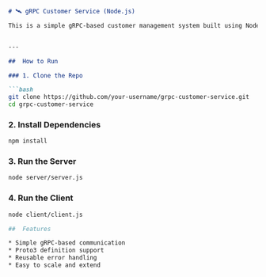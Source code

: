 ```markdown
# 🛰️ gRPC Customer Service (Node.js)

This is a simple gRPC-based customer management system built using Node.js. It includes both server and client implementations.


---

##  How to Run

### 1. Clone the Repo

```bash
git clone https://github.com/your-username/grpc-customer-service.git
cd grpc-customer-service
````

### 2. Install Dependencies

```bash
npm install
```


### 3. Run the Server

```bash
node server/server.js
```

### 4. Run the Client

```bash
node client/client.js

##  Features

* Simple gRPC-based communication
* Proto3 definition support
* Reusable error handling
* Easy to scale and extend



